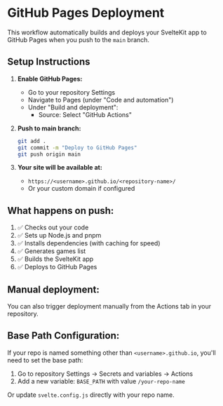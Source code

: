 # GitHub Pages Deployment

This workflow automatically builds and deploys your SvelteKit app to GitHub Pages when you push to the `main` branch.

## Setup Instructions

1. **Enable GitHub Pages:**
   - Go to your repository Settings
   - Navigate to Pages (under "Code and automation")
   - Under "Build and deployment":
     - Source: Select "GitHub Actions"

2. **Push to main branch:**
   ```bash
   git add .
   git commit -m "Deploy to GitHub Pages"
   git push origin main
   ```

3. **Your site will be available at:**
   - `https://<username>.github.io/<repository-name>/`
   - Or your custom domain if configured

## What happens on push:

1. ✅ Checks out your code
2. ✅ Sets up Node.js and pnpm
3. ✅ Installs dependencies (with caching for speed)
4. ✅ Generates games list
5. ✅ Builds the SvelteKit app
6. ✅ Deploys to GitHub Pages

## Manual deployment:

You can also trigger deployment manually from the Actions tab in your repository.

## Base Path Configuration:

If your repo is named something other than `<username>.github.io`, you'll need to set the base path:

1. Go to repository Settings → Secrets and variables → Actions
2. Add a new variable: `BASE_PATH` with value `/your-repo-name`

Or update `svelte.config.js` directly with your repo name.
